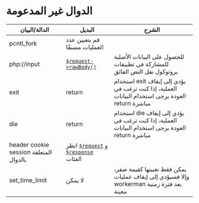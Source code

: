 # الدوال غير المدعومة

الدالة/البيان | البديل | الشرح
----|------|----
pcntl_fork | قم بتعيين عدد العمليات مسبقًا | 
php://input | [`$request->rawBody()`](http/request.md)| للحصول على البيانات الأصلية للمشاركة في تطبيقات بروتوكول نقل النص الفائق
exit | return | استخدام exit يؤدي إلى إيقاف العملية، إذا كنت ترغب في العودة يرجى استخدام البيانات return مباشرة
die | return | استخدام die يؤدي إلى إيقاف العملية، إذا كنت ترغب في العودة يرجى استخدام البيانات return مباشرة
header cookie session المتعلقة بالدوال | انظر [`$request`](http/request.md) و [`$response`]([http/response.md) الفئات | 
set_time_limit| لا يمكن | يمكن فقط تعيينها كقيمة صفر، وإلا فسيؤدي إلى إيقاف عمليات workerman بعد فترة زمنية معينة
